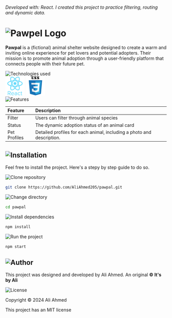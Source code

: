 <h6>Developed with: React. I created this project to practice filtering, routing and dynamic data.</h6>

# <img width="250" src="https://github.com/user-attachments/assets/713e81eb-73e5-4444-ab8c-6eca5367f8e6" alt="Pawpel Logo">

<p><b>Pawpal</b> is a (fictional) animal shelter website designed to create a warm and inviting online experience for pet lovers and potential adopters. Their mission is to promote animal adoption through a user-friendly platform that connects people with their future pet.</p>

<img src="https://github.com/user-attachments/assets/52c15c11-93de-4bf2-8865-eb4a2bf703d9" alt="Technologies used">

<div>
<img src="https://raw.githubusercontent.com/devicons/devicon/master/icons/react/react-original-wordmark.svg" alt="react" width="60" height="60"/> 
<img src="https://raw.githubusercontent.com/devicons/devicon/master/icons/css3/css3-original-wordmark.svg" alt="css3" width="60" height="60"/>
</div>

<img width="200px" src="https://github.com/user-attachments/assets/35cf0f64-c6a7-46ff-9b72-03df39b406a5" alt="Features">

| Feature | Description |
| :-- | :--- |
| Filter | Users can filter through animal species |
| Status | The dynamic adoption status of an animal card |
| Pet Profiles | Detailed profiles for each animal, including a photo and description. |

## <img src="https://github.com/user-attachments/assets/5a7ecc49-07ca-41c8-b241-6301015f48c0" alt="Installation">

<p>Feel free to install the project. Here's a stepy by step guide to do so.</p>

<img width="250" src="https://github.com/user-attachments/assets/583c481b-4e36-4383-b3a8-bc23e85818ee" alt="Clone repository">

```BASH
git clone https://github.com/AliAhmed205/pawpal.git
```

<img width="220" src="https://github.com/user-attachments/assets/fba0b76b-be33-43cb-b5be-0b410657f593" alt="Change directory">

```BASH
cd pawpal
```

<img width="250" src="https://github.com/user-attachments/assets/2ab52cb3-703d-4a5c-ad7b-3c9e4586427a" alt="Install dependencies">

```BASH
npm install
```

<img width="200" src="https://github.com/user-attachments/assets/a2e0210e-e14e-477c-b2b0-f115eab53cbf" alt="Run the project">

```BASH
npm start
```

## <img src="https://github.com/user-attachments/assets/6be41440-6b07-41c1-a6ff-767e4999e50a" alt="Author">

This project was designed and developed by Ali Ahmed. An original <b>© It's by Ali</b>

<img width="100" src="https://github.com/user-attachments/assets/712825d8-4ab4-43c5-8067-b01c291dd05a" alt="License">

<p>Copyright © 2024 Ali Ahmed</p>

<p>This project has an MIT license</p>







